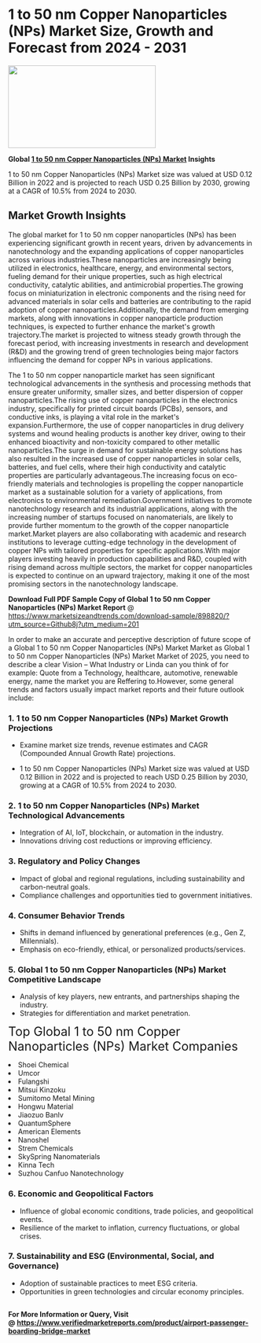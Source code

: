 <H1>1 to 50 nm Copper Nanoparticles (NPs) Market Size, Growth and Forecast from 2024 - 2031</H1><img class="aligncenter size-medium wp-image-584254" src="https://thirdeyenews.in/wp-content/uploads/2024/09/Global-Market-Research-300x168.jpeg" alt="" width="300" height="168" /><p><strong>Global&nbsp;<a href="https://www.marketsizeandtrends.com/download-sample/898820/?utm_source=Github8j?utm_medium=201">1 to 50 nm Copper Nanoparticles (NPs) Market</a> Insights</strong></p><p>1 to 50 nm Copper Nanoparticles (NPs) Market size was valued at USD 0.12 Billion in 2022 and is projected to reach USD 0.25 Billion by 2030, growing at a CAGR of 10.5% from 2024 to 2030.</p><p><h2>Market Growth Insights</h2> <p>The global market for 1 to 50 nm copper nanoparticles (NPs) has been experiencing significant growth in recent years, driven by advancements in nanotechnology and the expanding applications of copper nanoparticles across various industries.These nanoparticles are increasingly being utilized in electronics, healthcare, energy, and environmental sectors, fueling demand for their unique properties, such as high electrical conductivity, catalytic abilities, and antimicrobial properties.The growing focus on miniaturization in electronic components and the rising need for advanced materials in solar cells and batteries are contributing to the rapid adoption of copper nanoparticles.Additionally, the demand from emerging markets, along with innovations in copper nanoparticle production techniques, is expected to further enhance the market's growth trajectory.The market is projected to witness steady growth through the forecast period, with increasing investments in research and development (R&D) and the growing trend of green technologies being major factors influencing the demand for copper NPs in various applications.</p> <p>The 1 to 50 nm copper nanoparticle market has seen significant technological advancements in the synthesis and processing methods that ensure greater uniformity, smaller sizes, and better dispersion of copper nanoparticles.The rising use of copper nanoparticles in the electronics industry, specifically for printed circuit boards (PCBs), sensors, and conductive inks, is playing a vital role in the market's expansion.Furthermore, the use of copper nanoparticles in drug delivery systems and wound healing products is another key driver, owing to their enhanced bioactivity and non-toxicity compared to other metallic nanoparticles.The surge in demand for sustainable energy solutions has also resulted in the increased use of copper nanoparticles in solar cells, batteries, and fuel cells, where their high conductivity and catalytic properties are particularly advantageous.The increasing focus on eco-friendly materials and technologies is propelling the copper nanoparticle market as a sustainable solution for a variety of applications, from electronics to environmental remediation.Government initiatives to promote nanotechnology research and its industrial applications, along with the increasing number of startups focused on nanomaterials, are likely to provide further momentum to the growth of the copper nanoparticle market.Market players are also collaborating with academic and research institutions to leverage cutting-edge technology in the development of copper NPs with tailored properties for specific applications.With major players investing heavily in production capabilities and R&D, coupled with rising demand across multiple sectors, the market for copper nanoparticles is expected to continue on an upward trajectory, making it one of the most promising sectors in the nanotechnology landscape.</p> <p><span class=""><strong>Download Full PDF Sample Copy of Global 1 to 50 nm Copper Nanoparticles (NPs) Market Report</strong> @ <a href="https://www.marketsizeandtrends.com/download-sample/898820/?utm_source=Github8j?utm_medium=201" target="_blank">https://www.marketsizeandtrends.com/download-sample/898820/?utm_source=Github8j?utm_medium=201</a></span></p><p>In order to make an accurate and perceptive description of future scope of a Global&nbsp;1 to 50 nm Copper Nanoparticles (NPs) Market Market as Global&nbsp;1 to 50 nm Copper Nanoparticles (NPs) Market Market of 2025, you need to describe a clear Vision &ndash; What Industry or Linda can you think of for example: Quote from a Technology, healthcare, automotive, renewable energy, name the market you are Reffering to.However, some general trends and factors usually impact market reports and their future outlook include:</p><h3>1.&nbsp;<strong>1 to 50 nm Copper Nanoparticles (NPs) Market Growth Projections</strong></h3><ul><li>Examine market size trends, revenue estimates and CAGR (Compounded Annual Growth Rate) projections.</li><li><p>1 to 50 nm Copper Nanoparticles (NPs) Market size was valued at USD 0.12 Billion in 2022 and is projected to reach USD 0.25 Billion by 2030, growing at a CAGR of 10.5% from 2024 to 2030.</p></li></ul><h3>2.&nbsp;<strong>1 to 50 nm Copper Nanoparticles (NPs) Market Technological Advancements</strong></h3><ul><li>Integration of AI, IoT, blockchain, or automation in the industry.</li><li>Innovations driving cost reductions or improving efficiency.</li></ul><h3>3.&nbsp;<strong>Regulatory and Policy Changes</strong></h3><ul><li>Impact of global and regional regulations, including sustainability and carbon-neutral goals.</li><li>Compliance challenges and opportunities tied to government initiatives.</li></ul><h3>4.&nbsp;<strong>Consumer Behavior Trends</strong></h3><ul><li>Shifts in demand influenced by generational preferences (e.g., Gen Z, Millennials).</li><li>Emphasis on eco-friendly, ethical, or personalized products/services.</li></ul><h3>5.&nbsp;<strong>Global 1 to 50 nm Copper Nanoparticles (NPs) Market Competitive Landscape</strong></h3><ul><li>Analysis of key players, new entrants, and partnerships shaping the industry.</li><li>Strategies for differentiation and market penetration.</li></ul><p data-pm-slice="1 1 []"><span style="color: inherit; font-family: inherit; font-size: 25px;">Top Global 1 to 50 nm Copper Nanoparticles (NPs) Market Companies</span></p><div class="" data-test-id=""><p><li>Shoei Chemical</li><li> Umcor</li><li> Fulangshi</li><li> Mitsui Kinzoku</li><li> Sumitomo Metal Mining</li><li> Hongwu Material</li><li> Jiaozuo Banlv</li><li> QuantumSphere</li><li> American Elements</li><li> Nanoshel</li><li> Strem Chemicals</li><li> SkySpring Nanomaterials</li><li> Kinna Tech</li><li> Suzhou Canfuo Nanotechnology</li></p></div><h3>6.&nbsp;<strong>Economic and Geopolitical Factors</strong></h3><ul><li>Influence of global economic conditions, trade policies, and geopolitical events.</li><li>Resilience of the market to inflation, currency fluctuations, or global crises.</li></ul><h3>7.&nbsp;<strong>Sustainability and ESG (Environmental, Social, and Governance)</strong></h3><ul><li>Adoption of sustainable practices to meet ESG criteria.</li><li>Opportunities in green technologies and circular economy principles.</li></ul><h2><strong style="font-size: 14px;">For More Information or Query, Visit @&nbsp;</strong><a style="background-color: #ffffff; font-size: 14px;" href="https://www.marketsizeandtrends.com/report/1-to-50-nm-copper-nanoparticles-nps-market/" target="_blank">https://www.verifiedmarketreports.com/product/airport-passenger-boarding-bridge-market</a></h2>